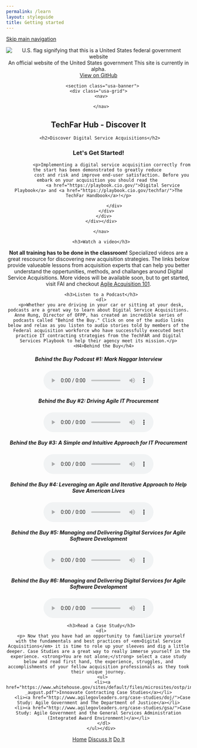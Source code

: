 ```yaml
---
permalink: /learn
layout: styleguide
title: Getting started
---
```


<link rel="stylesheet" href="http://jonmost.github.io/dist/css/main.css">
<link rel="stylesheet" href="http://jonmost.github.io/dist/css/google-fonts.css">
<script src="http://jonmost.github.io/dist/js/components.js"></script>

<a class="skipnav" href="#main-content">Skip main navigation</a>

<header role="banner">

  <div class="usa-disclaimer">
    <div class="usa-grid">
      <span class="usa-disclaimer-official">
        <img class="usa-flag_icon" alt="U.S. flag signifying that this is a United States federal government website" src="{{ site.baseurl }}/jonmost.github.io-V2/assets/img/us_flag_small.png">
        An official website of the United States government
      </span>
      <span class="usa-disclaimer-stage">This site is currently in alpha. </span>
    </div>
  </div>


  <section class="usa-banner">
    <div class="usa-grid">
      <nav>
        <a class="usa-banner-link-top" href="https://github.com/jonmost/jonmost.github.io">View on GitHub</a>
      </nav>
      <div class="usa-banner-content" id="main-content">
      
       <section class="usa-banner">
    <div class="usa-grid">
      <nav>
      
      </nav>
 <div class="usa-banner-content" id="main-content">
     <h1>TechFar Hub - Discover It</h1>
     
     <h2>Discover Digital Service Acquisitions</h2>
       

	 

<h3> <strong>Let's Get Started!</strong></h3>

         
              <p>Implementing a digital service acquisition correctly from the start has been demonstrated to greatly reduce 
              cost and risk and improve end-user satisfaction. Before you embark on your acquisition you should read the 
               <a href="https://playbook.cio.gov/">Digital Service Playbook</a> and <a href="https://playbook.cio.gov/techfar/">The TechFar Handbook</a>!</p>
             
                </div>
          </div>
        </div>
      </div></div>

   <section class="usa-banner">
    <div class="usa-grid">
      <nav>
       
      </nav>
 <div class="usa-banner-content" id="main-content">

	  <h3>Watch a video</h3>
<P> <strong>Not all training has to be done in the classroom!</strong> Specialized videos are a great rescource for discovering new acquisition strategies. The links below provide valueable lessons from acquisition experts that can help you better understand the oppertunities, methods, and challanges around Digital Service Acquisitions. More videos will be available soon, but to get started, visit FAI and checkout <a href="https://www.fai.gov/media_library/items/show/81/">Agile Acquisition 101</a>.
</p>

	  <h3>Listen to a Podcast</h3>
	  <dl>
	  <p>Whether you are driving in your car or sitting at your desk, podcasts are a great way to learn about Digital Service Acquisitions. Anne Rung, Director of OFPP, has created an incredible series of podcasts called "Behind the Buy." Click on one of the audio links below and relax as you listen to audio stories told by members of the Federal acquisition workforce who have successfully executed best practice IT contracting strategies from the TechFAR and Digital Services Playbook to help their agency meet its mission.</p>
	    <H4>Behind the Buy</h4>
<h5>Behind the Buy Podcast #1: Mark Naggar Interview</h5>
<audio controls="controls">  
   <source src="https://www.fai.gov/drupal/sites/default/files/audio/030815Podcast.mp3" />  
   <source src="https://www.fai.gov/drupal/sites/default/files/audio/030815Podcast.mp3" />  
</audio> 

<h5>Behind the Buy #2: Driving Agile IT Procurement</h5>
<audio controls="controls">  
   <source src="https://www.fai.gov/drupal/sites/default/files/audio/041615Podcast.mp3" />  
   <source src="https://www.fai.gov/drupal/sites/default/files/audio/041615Podcast.mp3" />  
</audio> 

<h5>Behind the Buy #3: A Simple and Intuitive Approach for IT Procurement</h5>
<audio controls="controls">  
   <source src="https://www.whitehouse.gov/sites/default/files/audio/behind_the_buy_may2015.mp3" />  
   <source src="https://www.whitehouse.gov/sites/default/files/audio/behind_the_buy_may2015.mp3" />  
</audio>

<h5>Behind the Buy #4: Leveraging an Agile and Iterative Approach to Help Save American Lives</h5>
<audio controls="controls">  
   <source src="https://www.fai.gov/drupal/sites/default/files/audio/2015behind_the_buy_podcast4.mp3" />  
   <source src="https://www.fai.gov/drupal/sites/default/files/audio/2015behind_the_buy_podcast4.mp3" />  
</audio>

<h5>Behind the Buy #5: Managing and Delivering Digital Services for Agile Software Development</h5>
<audio controls="controls">  
   <source src="https://www.whitehouse.gov/sites/default/files/audio/mp3/behind_the_buy_podcast5.mp3" />  
   <source src="https://www.whitehouse.gov/sites/default/files/audio/mp3/behind_the_buy_podcast5.mp3" />  
</audio>

<h5>Behind the Buy #6: Managing and Delivering Digital Services for Agile Software Development</h5>
<audio controls="controls">  
   <source src="https://www.whitehouse.gov/sites/default/files/audio/mp3/behind_the_buy_podcast6.mp3" />  
   <source src="https://www.whitehouse.gov/sites/default/files/audio/mp3/behind_the_buy_podcast6.mp3" />  
</audio>

	  <h3>Read a Case Study</h3>
	  <dl>
	  <p> Now that you have had an opportunity to familiarize yourself with the fundamentals and best practices of <em>Digital Service Acquisitions</em> it is time to role up your sleeves and dig a little deeper. Case Studies are a great way to really immerse yourself in the experience. <strong>You are not alone;</strong> select a case study below and read first hand, the experience, struggles, and accomplishments of your fellow acquisition professionals as they took their unique journey.
	   <ul>
	   <li><a href="https://www.whitehouse.gov/sites/default/files/microsites/ostp/innovative_contracting_case_studies_2014_-_august.pdf">Innoavate Contracting Case Studies</a></li>
	   <li><a href="http://www.agilegovleaders.org/case-studies/doj/">Case Study: Agile Government and The Department of Justice</a></li>
	   <li><a href="http://www.agilegovleaders.org/case-studies/gsa/">Case Study: Agile Government and the General Services Administration (Integrated Award Environment)</a></li>
	    </dl>
	  </ul></div>

 <div class="button_wrapper">
    <a class="usa-button-outline" type="button" href="http://jonmost.github.io/">Home</a>
    <a class="usa-button-outline usa-button-active" type="button" href="http://jonmost.github.io/community">Discuss It</a>
    <a class="usa-button-outline usa-button-hover" type="button" href="http://jonmost.github.io/build">Do It</a>
</div>

</section>

      

